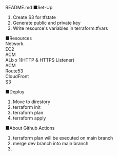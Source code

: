 README.md
■Set-Up
1. Create S3 for tfstate
2. Generate public and private key
3. Write resource's variables in terraform.tfvars

■Resources
<br />
Network
<br />
EC2
<br />
ACM
<br />
ALb x 1(HTTP & HTTPS Listener)
<br />
ACM
<br />
Route53
<br />
CloudFront
<br />
S3

■Deploy
1. Move to direstory
2. terraform init
3. terraform plan
4. terraform apply

■About Github Actions
1. terraform plan will be executed on main branch
2. merge dev branch into main branch
3. 